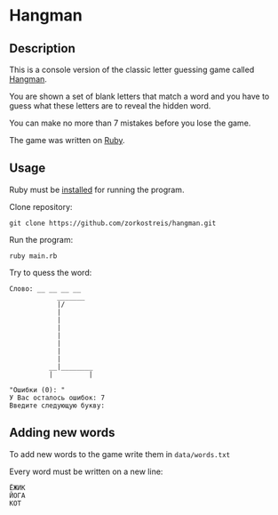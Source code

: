 # Hangman

## Description

This is a console version of the classic letter guessing game called [Hangman](https://ru.wikipedia.org/wiki/%D0%92%D0%B8%D1%81%D0%B5%D0%BB%D0%B8%D1%86%D0%B0_(%D0%B8%D0%B3%D1%80%D0%B0)).

You are shown a set of blank letters that match a word and you have to guess what these letters are to reveal the hidden word.

You can make no more than 7 mistakes before you lose the game.

The game was written on [Ruby](https://www.ruby-lang.org/ru/).

## Usage

Ruby must be [installed](https://www.ruby-lang.org/ru/documentation/installation/) for running the program.

Clone repository:

```
git clone https://github.com/zorkostreis/hangman.git
```

Run the program:

```
ruby main.rb
```

Try to quess the word:

```
Слово: __ __ __ __
            _______
            |/
            |
            |
            |
            |
            |
            |
            |
          __|________
          |         |

"Ошибки (0): "
У Вас осталось ошибок: 7
Введите следующую букву:
```

## Adding new words

To add new words to the game write them in `data/words.txt`

Every word must be written on a new line:

```
ЁЖИК
ЙОГА
КОТ

```
